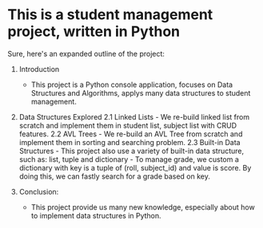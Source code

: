 # This is a student management project, written in Python
Sure, here's an expanded outline of the project:

1. Introduction
    - This project is a Python console application, focuses on Data Structures and Algorithms, applys many data structures to student management.

2. Data Structures Explored
    2.1 Linked Lists
        - We re-build linked list from scratch and implement them in student list, subject list with CRUD features.
    2.2 AVL Trees
        - We re-build an AVL Tree from scratch and implement them in sorting and searching problem.
    2.3 Built-in Data Structures
        - This project also use a variety of built-in data structure, such as: list, tuple and dictionary
        - To manage grade, we custom a dictionary with key is a tuple of (roll, subject_id) and value is score. By doing this, we can fastly search for a grade based on key.
3. Conclusion:
    - This project provide us many new knowledge, especially about how to implement data structures in Python. 